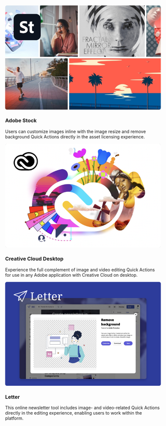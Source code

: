 
<TextBlock slots="image, heading, text" width="33%" className="deployment" />

![MSFT Teams logo](../images/Quick-Actions-Deployments-image-1.png)

### Adobe Stock

Users can customize images inline with the image resize and remove background Quick Actions directly in the asset licensing experience.

<TextBlock slots="image, heading, text" width="33%" className="deployment"/>

![JIRA Cloud logo](../images/Quick-Actions-Deployments-image-2.png)

### Creative Cloud Desktop

Experience the full complement of image and video editing Quick Actions for use in any Adobe application with Creative Cloud on desktop.

<TextBlock slots="image, heading, text" width="33%" className="deployment"/>

![Slack logo](../images/Quick-Actions-Deployments-image-3@2x.png)

### Letter

This online newsletter tool includes image- and video-related Quick Actions directly in the editing experience, enabling users to work within the platform.
